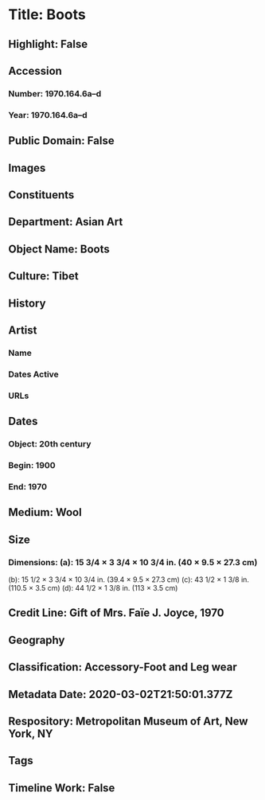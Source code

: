 # Title: Boots
## Highlight: False
## Accession
### Number: 1970.164.6a–d
### Year: 1970.164.6a–d
## Public Domain: False
## Images
## Constituents
## Department: Asian Art
## Object Name: Boots
## Culture: Tibet
## History
## Artist
### Name
### Dates Active
### URLs
## Dates
### Object: 20th century
### Begin: 1900
### End: 1970
## Medium: Wool
## Size
### Dimensions: (a): 15 3/4 × 3 3/4 × 10 3/4 in. (40 × 9.5 × 27.3 cm)
(b): 15 1/2 × 3 3/4 × 10 3/4 in. (39.4 × 9.5 × 27.3 cm)
(c): 43 1/2 × 1 3/8 in. (110.5 × 3.5 cm)
(d): 44 1/2 × 1 3/8 in. (113 × 3.5 cm)
## Credit Line: Gift of Mrs. Faïe J. Joyce, 1970
## Geography
## Classification: Accessory-Foot and Leg wear
## Metadata Date: 2020-03-02T21:50:01.377Z
## Respository: Metropolitan Museum of Art, New York, NY
## Tags
## Timeline Work: False